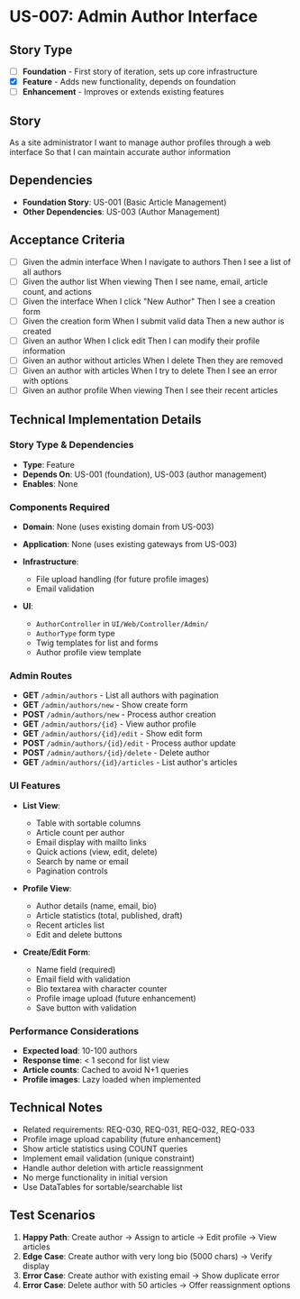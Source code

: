 # US-007: Admin Author Interface

## Story Type
- [ ] **Foundation** - First story of iteration, sets up core infrastructure
- [x] **Feature** - Adds new functionality, depends on foundation
- [ ] **Enhancement** - Improves or extends existing features

## Story
As a site administrator
I want to manage author profiles through a web interface
So that I can maintain accurate author information

## Dependencies
- **Foundation Story**: US-001 (Basic Article Management)
- **Other Dependencies**: US-003 (Author Management)

## Acceptance Criteria
- [ ] Given the admin interface When I navigate to authors Then I see a list of all authors
- [ ] Given the author list When viewing Then I see name, email, article count, and actions
- [ ] Given the interface When I click "New Author" Then I see a creation form
- [ ] Given the creation form When I submit valid data Then a new author is created
- [ ] Given an author When I click edit Then I can modify their profile information
- [ ] Given an author without articles When I delete Then they are removed
- [ ] Given an author with articles When I try to delete Then I see an error with options
- [ ] Given an author profile When viewing Then I see their recent articles

## Technical Implementation Details

### Story Type & Dependencies
- **Type**: Feature
- **Depends On**: US-001 (foundation), US-003 (author management)
- **Enables**: None

### Components Required
- **Domain**: None (uses existing domain from US-003)
  
- **Application**: None (uses existing gateways from US-003)
  
- **Infrastructure**:
  - File upload handling (for future profile images)
  - Email validation
  
- **UI**:
  - `AuthorController` in `UI/Web/Controller/Admin/`
  - `AuthorType` form type
  - Twig templates for list and forms
  - Author profile view template

### Admin Routes
- **GET** `/admin/authors` - List all authors with pagination
- **GET** `/admin/authors/new` - Show create form
- **POST** `/admin/authors/new` - Process author creation
- **GET** `/admin/authors/{id}` - View author profile
- **GET** `/admin/authors/{id}/edit` - Show edit form
- **POST** `/admin/authors/{id}/edit` - Process author update
- **POST** `/admin/authors/{id}/delete` - Delete author
- **GET** `/admin/authors/{id}/articles` - List author's articles

### UI Features
- **List View**:
  - Table with sortable columns
  - Article count per author
  - Email display with mailto links
  - Quick actions (view, edit, delete)
  - Search by name or email
  - Pagination controls

- **Profile View**:
  - Author details (name, email, bio)
  - Article statistics (total, published, draft)
  - Recent articles list
  - Edit and delete buttons

- **Create/Edit Form**:
  - Name field (required)
  - Email field with validation
  - Bio textarea with character counter
  - Profile image upload (future enhancement)
  - Save button with validation

### Performance Considerations
- **Expected load**: 10-100 authors
- **Response time**: < 1 second for list view
- **Article counts**: Cached to avoid N+1 queries
- **Profile images**: Lazy loaded when implemented

## Technical Notes
- Related requirements: REQ-030, REQ-031, REQ-032, REQ-033
- Profile image upload capability (future enhancement)
- Show article statistics using COUNT queries
- Implement email validation (unique constraint)
- Handle author deletion with article reassignment
- No merge functionality in initial version
- Use DataTables for sortable/searchable list

## Test Scenarios
1. **Happy Path**: Create author → Assign to article → Edit profile → View articles
2. **Edge Case**: Create author with very long bio (5000 chars) → Verify display
3. **Error Case**: Create author with existing email → Show duplicate error
4. **Error Case**: Delete author with 50 articles → Offer reassignment options